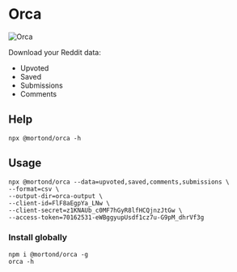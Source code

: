 # Orca 

![Orca](https://i.imgur.com/cPCbEmv.png)

Download your Reddit data:
- Upvoted
- Saved
- Submissions
- Comments

## Help

```terminal
npx @mortond/orca -h
```

## Usage

```terminal
npx @mortond/orca --data=upvoted,saved,comments,submissions \
--format=csv \
--output-dir=orca-output \
--client-id=FlF8aEgpYa_LNw \
--client-secret=z1KNAUb_c0MF7hGyR8lfHCQjnzJtGw \
--access-token=70162531-eWBggyupUsdf1cz7u-G9pM_dhrVf3g
```

### Install globally

```terminal
npm i @mortond/orca -g
orca -h
```